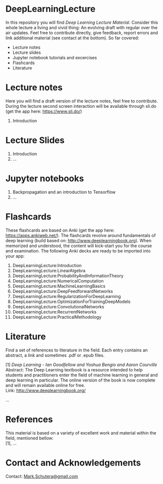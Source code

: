 # DeepLearningLecture
In this repository you will find *Deep Learning Lecture Material*. Consider this whole lecture a living and vivid thing: An evolving draft with regular over the air updates. Feel free to contribute directly, give feedback, report errors and link additional material (see contact at the bottom). So far covered:
  - Lecture notes 
  - Lecture slides
  - Jupyter notebook tutorials and excercises 
  - Flashcards
  - Literature
  
# Lecture notes
  Here you will find a draft version of the lecture notes, feel free to contribute.
  During the lecture second screen interaction will be available through sli.do (get the app here: https://www.sli.do/)
  1. Introduction

# Lecture Slides
  1. Introduction
  2. ...
  

# Jupyter notebooks
  1. Backpropagation and an introduction to Tensorflow
  2. ...
  
# Flashcards
  These flashcards are based on Anki (get the app here: https://apps.ankiweb.net/). The flashcards revolve around fundamentals of deep learning (build based on: http://www.deeplearningbook.org). When memorized and understood, the content will kick-start you for the course and examination. The following Anki decks are ready to be imported into your app:
  1. DeepLearningLecture:Introduction  
  2. DeepLearningLecture:LinearAlgebra  
  3. DeepLearningLecture:ProbabilityAndInformationTheory  
  4. DeepLearningLecture:NumericalComputation  
  5. DeepLearningLecture:MachineLearningBasics  
  6. DeepLearningLecture:DeepFeedforwardNetworks
  7. DeepLearningLecture:RegularizationForDeepLearning
  8. DeepLearningLecture:OptimizationForTrainingDeepModels
  9. DeepLearningLecture:ConvolutionalNetworks
  10. DeepLearningLecture:RecurrentNetworks
  11. DeepLearningLecture:PracticalMethodology
  

# Literature
  Find a set of references to literature in the field. Each entry contains an abstract, a link and sometimes .pdf or .epub files.
  
  [1] *Deep Learning - Ian Goodfellow and Yoshua Bengio and Aaron Courville*  
  Abstract: The Deep Learning textbook is a resource intended to help students and practitioners enter the field of machine learning in general and deep learning in particular. The online version of the book is now complete and will remain available online for free.  
  Link: http://www.deeplearningbook.org/
  
  ...  

# References
This material is based on a variety of excellent work and material within the field, mentioned bellow:  
[1], ...


# Contact and Acknowledgements
Contact: Mark.Schutera@gmail.com
